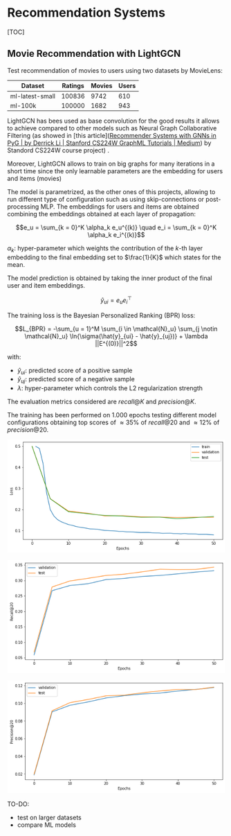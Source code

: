

# Recommendation Systems

[TOC]

## Movie Recommendation with LightGCN

Test recommendation of movies to users using two datasets by MovieLens:

| Dataset         | Ratings | Movies | Users |
| --------------- | ------- | ------ | ----- |
| ml-latest-small | 100836  | 9742   | 610   |
| ml-100k         | 100000  | 1682   | 943   |

LightGCN has bees used as base convolution for the good results it allows to achieve compared to other models such as Neural Graph Collaborative Filtering (as showed in [this article]([Recommender Systems with GNNs in PyG | by Derrick Li | Stanford CS224W GraphML Tutorials | Medium](https://medium.com/stanford-cs224w/recommender-systems-with-gnns-in-pyg-d8301178e377)) by Standord CS224W course project) .

Moreover, LightGCN allows to train on big graphs for many iterations in a short time since the only learnable parameters are the embedding for users and items (movies)

The model is parametrized, as the other ones of this projects, allowing to run different type of configuration such as using skip-connections or post-processing MLP. The embeddings for users and items are obtained combining the embeddings obtained at each layer of propagation:

$$e_u = \sum_{k = 0}^K \alpha_k e_u^{(k)} \quad e_i = \sum_{k = 0}^K \alpha_k e_i^{(k)}$$

$\alpha_k$: hyper-parameter which weights the contribution of the $k$-th layer embedding to the final embedding set to $\frac{1}{K}$ which states for the mean.

The model prediction is obtained by taking the inner product of the final user and item embeddings.

$$\hat{y}_{ui} = e_ue_i^\top$$

The training loss is the Bayesian Personalized Ranking (BPR) loss:

$$L_{BPR} = -\sum_{u = 1}^M \sum_{i \in \mathcal{N}_u} \sum_{j \notin \mathcal{N}_u} \ln{\sigma(\hat{y}_{ui} - \hat{y}_{uj})} + \lambda ||E^{(0)}||^2$$

with:

- $\hat{y}_{ui}$: predicted score of a positive sample
- $\hat{y}_{uj}$: predicted score of a negative sample
- $\lambda$: hyper-parameter which controls the L2 regularization strength

The evaluation metrics considered are $recall@K$ and $precision@K$.

The training has been performed on ${1.000}$ epochs testing different model configurations obtaining top scores of $\approx 35\%$ of $recall@20$ and $\approx 12\%$ of $precision@20$.

![](./imgs/loss.png)

![](./imgs/recall@20.png)

![](./imgs/precision@20.png)

TO-DO:

- test on larger datasets
- compare ML models
